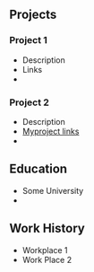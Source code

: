 ## Projects
### Project 1
- ﻿﻿Description
- ﻿﻿Links
- 
### Project 2
- Description
- [Myproject links](www.goggle.com)
- 
## Education
- Some University
- 
## Work History
- Workplace 1
- Work Place 2
